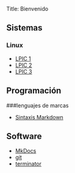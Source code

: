 Title: Bienvenido

## Sistemas
### Linux
- [LPIC 1](LPIC1/index.md)
- [LPIC 2](LPIC2/index.md)
- [LPIC 3](LPIC3/index.md)

## Programación 

###lenguajes de marcas
- [Sintaxis Markdown](https://daringfireball.net/projects/markdown/syntax/)

## Software
- [MkDocs](Software/mkdocs/mkdocs.md)
- [git](Software/git/git.md)
- [terminator](Software/terminal/terminator.md)